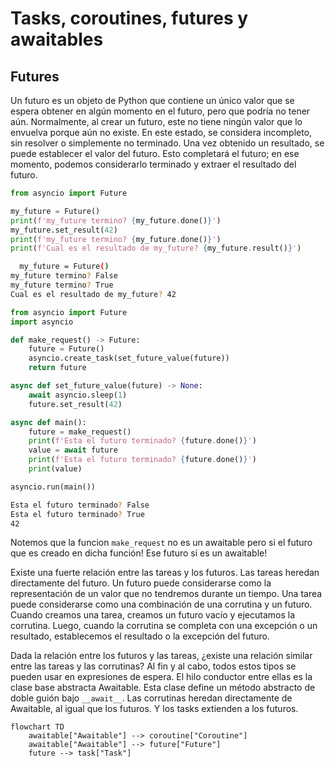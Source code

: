# Tasks, coroutines, futures y awaitables


## Futures


Un futuro es un objeto de Python que contiene un único valor que se espera obtener en algún momento en el futuro, pero que podría no tener aún. Normalmente, al crear un futuro, este no tiene ningún valor que lo envuelva porque aún no existe. En este estado, se considera incompleto, sin resolver o simplemente no terminado. Una vez obtenido un resultado, se puede establecer el valor del futuro. Esto completará el futuro; en ese momento, podemos considerarlo terminado y extraer el resultado del futuro. 


```python title="Ejemplo de futuro" linenums="1"
from asyncio import Future

my_future = Future()
print(f'my_future termino? {my_future.done()}')
my_future.set_result(42)
print(f'my_future termino? {my_future.done()}')
print(f'Cual es el resultado de my_future? {my_future.result()}')
```

```bash title="Salida"
  my_future = Future()
my_future termino? False
my_future termino? True
Cual es el resultado de my_future? 42
```


```python title="Ejemplo de futuro" linenums="1"
from asyncio import Future
import asyncio

def make_request() -> Future:
    future = Future()
    asyncio.create_task(set_future_value(future))
    return future

async def set_future_value(future) -> None:
    await asyncio.sleep(1)
    future.set_result(42)

async def main():
    future = make_request()
    print(f'Esta el futuro terminado? {future.done()}')
    value = await future
    print(f'Esta el futuro terminado? {future.done()}')
    print(value)

asyncio.run(main())
```

```bash title="Salida"
Esta el futuro terminado? False
Esta el futuro terminado? True
42
```

Notemos que la funcion `make_request` no es un awaitable pero si el futuro que es creado en dicha función! Ese futuro si es un awaitable!


Existe una fuerte relación entre las tareas y los futuros. Las tareas heredan directamente del futuro.
Un futuro puede considerarse como la representación de un valor que no tendremos durante un tiempo. 
Una tarea puede considerarse como una combinación de una corrutina y un futuro.
Cuando creamos una tarea, creamos un futuro vacío y ejecutamos la corrutina.
Luego, cuando la corrutina se completa con una excepción o un resultado, establecemos el resultado o la excepción del futuro.

Dada la relación entre los futuros y las tareas, ¿existe una relación similar entre las tareas y las corrutinas? Al fin y al cabo, todos estos tipos se pueden usar en expresiones de espera.
El hilo conductor entre ellas es la clase base abstracta Awaitable. Esta clase define un método abstracto de doble guión bajo `__await__`. Las corrutinas heredan directamente de Awaitable, al igual que los futuros. Y los tasks extienden a los futuros.


```mermaid
flowchart TD
    awaitable["Awaitable"] --> coroutine["Coroutine"]
    awaitable["Awaitable"] --> future["Future"]
    future --> task["Task"]
```

